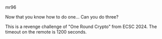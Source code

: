 mr96

Now that you know how to do one... Can you do three?

This is a revenge challenge of "One Round Crypto" from ECSC 2024. The timeout on the remote is 1200 seconds.
